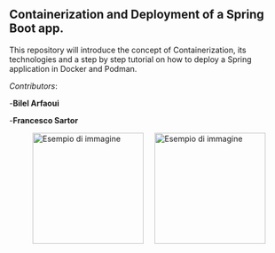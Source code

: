 ## Containerization and Deployment of a Spring Boot app.

This repository will introduce the concept of Containerization, its technologies and a 
step by step tutorial on how to deploy a Spring application in Docker and Podman.

_Contributors_: 

 -**Bilel Arfaoui**
    
 -**Francesco Sartor**


<div style="display: flex; justify-content: center;">
  <img src="images/podman-logo.png.webp" alt="Esempio di immagine" style="width: 200px; height: auto; margin: 0 10px;" />
  <img src="images/docker.png" alt="Esempio di immagine" style="width: 200px; height: auto; margin: 0 10px;" />
</div>




